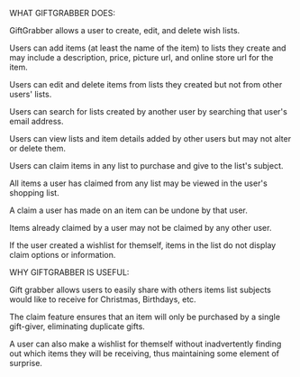 WHAT GIFTGRABBER DOES:

GiftGrabber allows a user to create, edit, and delete wish lists.

Users can add items (at least the name of the item) to lists they create and may include a description, price, picture url, and online store url for the item.

Users can edit and delete items from lists they created but not from other users' lists.

Users can search for lists created by another user by searching that user's email address.

Users can view lists and item details added by other users but may not alter or delete them.

Users can claim items in any list to purchase and give to the list's subject.

All items a user has claimed from any list may be viewed in the user's shopping list.

A claim a user has made on an item can be undone by that user.

Items already claimed by a user may not be claimed by any other user.

If the user created a wishlist for themself, items in the list do not display claim options or information.

WHY GIFTGRABBER IS USEFUL:

Gift grabber allows users to easily share with others items list subjects would like to receive for Christmas, Birthdays, etc.

The claim feature ensures that an item will only be purchased by a single gift-giver, eliminating duplicate gifts.

A user can also make a wishlist for themself without inadvertently finding out which items they will be receiving, thus maintaining some element of surprise.
